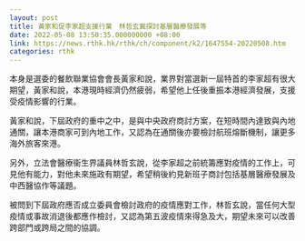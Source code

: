 ```yaml
---
layout: post
title: 黃家和促李家超支援行業　林哲玄冀探討基層醫療發展等
date: 2022-05-08 13:50:35.000000000 +08:00
link: https://news.rthk.hk/rthk/ch/component/k2/1647554-20220508.htm
categories: rthk
---
```


本身是選委的餐飲聯業協會會長黃家和說，業界對當選新一屆特首的李家超有很大期望，黃家和說，本港現時經濟仍然疲弱，希望他上任後重振本港經濟發展，支援受疫情影響的行業。

黃家和說，下屆政府的重中之中，是與中央政府商討方案，在短時間內達致與內地通關，讓本港商家可到內地工作，又認為在通關後亦要檢討航班熔斷機制，讓更多海外旅客來港。

另外，立法會醫療衞生界議員林哲玄說，從李家超之前統籌應對疫情的工作上，可見他有能力，對他未來施政有期望，希望稍後約見新班子商討包括基層醫療發展及中西醫協作等議題。

被問到下屆政府應否成立委員會檢討政府的疫情應對工作，林哲玄說，當任何大型疫情或事故消退後都應作檢討，又認為第五波疫情來得急及大，期望未來可以改善跨部門或跨局之間的協調。
